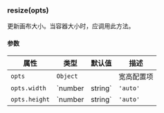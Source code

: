 ---
---

### resize(opts)

更新画布大小。当容器大小时，应调用此方法。

#### 参数

|属性|类型|默认值|描述|
|---|---|---|---|
|`opts`|`Object`||宽高配置项|
|`opts.width`|`number|string`|`'auto'`|宽度，设为 `'auto'` 与设为 `null` 或 `undefined` 的效果相同，相当于自动获取容器宽度以改变画布宽度。|
|`opts.height`|`number|string`|`'auto'`|高度，设为 `'auto'` 与设为 `null` 或 `undefined` 的效果相同，相当于自动获取容器高度以改变画布高度。|
